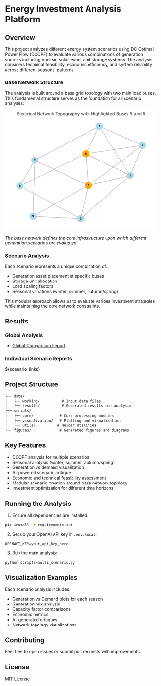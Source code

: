 # Energy Investment Analysis Platform

## Overview
This project analyzes different energy system scenarios using DC Optimal Power Flow (DCOPF) to evaluate various combinations of generation sources including nuclear, solar, wind, and storage systems. The analysis considers technical feasibility, economic efficiency, and system reliability across different seasonal patterns.

### Base Network Structure
The analysis is built around a base grid topology with two main load buses. This fundamental structure serves as the foundation for all scenario analyses:

<img src="figures/base_network_topography.png" width="500"/>

*The base network defines the core infrastructure upon which different generation scenarios are evaluated.*

### Scenario Analysis
Each scenario represents a unique combination of:
- Generation asset placement at specific buses
- Storage unit allocation
- Load scaling factors
- Seasonal variations (winter, summer, autumn/spring)

This modular approach allows us to evaluate various investment strategies while maintaining the core network constraints.

## Results

### Global Analysis
- [Global Comparison Report](data/results/global_comparison_report.md)


### Individual Scenario Reports
${scenario_links}

## Project Structure
```
├── data/
│   ├── working/          # Input data files
│   └── results/          # Generated results and analysis
├── scripts/
│   ├── core/            # Core processing modules
│   ├── visualization/   # Plotting and visualization
│   └── utils/          # Helper utilities
└── figures/             # Generated figures and diagrams
```

## Key Features
- DCOPF analysis for multiple scenarios
- Seasonal analysis (winter, summer, autumn/spring)
- Generation vs demand visualization
- AI-powered scenario critique
- Economic and technical feasibility assessment
- Modular scenario creation around base network topology
- Investment optimization for different time horizons

## Running the Analysis
1. Ensure all dependencies are installed:
```bash
pip install -r requirements.txt
```

2. Set up your OpenAI API key in `.env.local`:
```
OPENAPI_KEY=your_api_key_here
```

3. Run the main analysis:
```bash
python scripts/multi_scenario.py
```

## Visualization Examples
Each scenario analysis includes:
- Generation vs Demand plots for each season
- Generation mix analysis
- Capacity factor comparisons
- Economic metrics
- AI-generated critiques
- Network topology visualizations

## Contributing
Feel free to open issues or submit pull requests with improvements.

## License
[MIT License](LICENSE)
